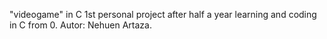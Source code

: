 "videogame" in C
1st personal project after half a year learning and coding in C from 0. Autor: Nehuen Artaza.
